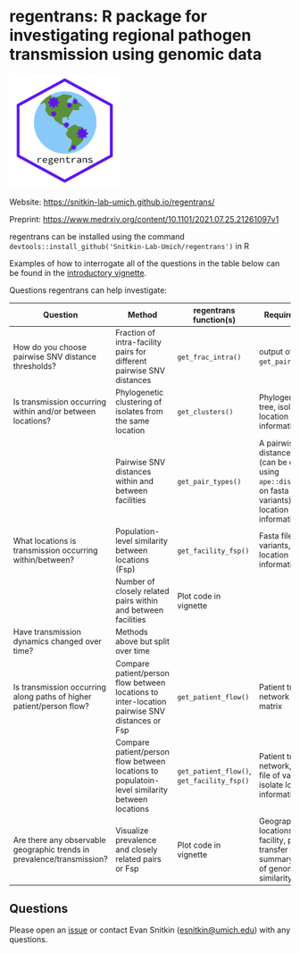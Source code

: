 # regentrans: R package for investigating regional pathogen transmission using genomic data

<img src="man/figures/regentrans_logo.png"  width = "200" />

Website: https://snitkin-lab-umich.github.io/regentrans/

Preprint: https://www.medrxiv.org/content/10.1101/2021.07.25.21261097v1

regentrans can be installed using the command `devtools::install_github('Snitkin-Lab-Umich/regentrans')` in R 

Examples of how to interrogate all of the questions in the table below can be found in the [introductory vignette](https://snitkin-lab-umich.github.io/regentrans/articles/Introduction.html).

Questions regentrans can help investigate:

| Question | Method | regentrans function(s) | Required Data | Optional Data
|---|---|---|---|---|
|How do you choose pairwise SNV distance thresholds?| Fraction of intra-facility pairs for different pairwise SNV distances |`get_frac_intra()`|output of `get_pair_types()`| |
| Is transmission occurring within and/or between locations? | Phylogenetic clustering of isolates from the same location | `get_clusters()` | Phylogenetic tree, isolate location information | |
| | Pairwise SNV distances within and between facilities | `get_pair_types()` | A pairwise SNV distance matrix (can be created using `ape::dist.dna()` on fasta file of variants), isolate location information | |
| What locations is transmission occurring within/between? | Population-level similarity between locations (Fsp) | `get_facility_fsp()` | Fasta file of variants, isolate location information | |
| | Number of closely related pairs within and between facilities | Plot code in vignette |  |  |
| Have transmission dynamics changed over time? | Methods above but split over time | | | |
| Is transmission occurring along paths of higher patient/person flow? | Compare patient/person flow between locations to inter-location pairwise SNV distances or Fsp | `get_patient_flow()`| Patient transfer network edge matrix | |
| | Compare patient/person flow between locations to populatoin-level similarity between locations | `get_patient_flow()`, `get_facility_fsp()`| Patient transfer network, fasta file of variants, isolate location information | |
| Are there any observable geographic trends in prevalence/transmission? | Visualize prevalence and closely related pairs or Fsp | Plot code in vignette | Geographic locations of each facility, patient transfer network, summary metric of genomic similarity | |


## Questions

Please open an [issue](https://github.com/Snitkin-Lab-Umich/regentrans/issues) or contact Evan Snitkin (esnitkin@umich.edu) with any questions. 
